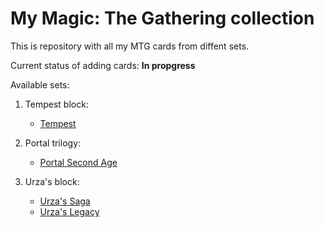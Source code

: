 # My Magic: The Gathering collection
This is repository with all my MTG cards from diffent sets.

Current status of adding cards: **In propgress**

Available sets:

1. Tempest block:
	- [Tempest](1997_Tempest.csv)

2. Portal trilogy:
	- [Portal Second Age](1998_Portal_Second_age.csv)

3. Urza's block:
 	- [Urza's Saga](1998_Urza's_Saga.csv)
 	- [Urza's Legacy](1999_Urza's_Legacy.csv)
